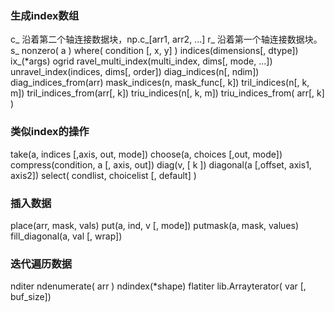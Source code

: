 ### 生成index数组

c\_  沿着第二个轴连接数据块，np.c_[arr1, arr2, ...]
r\_  沿着第一个轴连接数据块。
s\_
nonzero\( a \)
where\( condition \[, x, y\] \)
indices\(dimensions\[, dtype\]\)
ix\_\(\*args\)
ogrid
ravel\_multi\_index\(multi\_index, dims\[, mode, ...\]\)
unravel\_index\(indices, dims\[, order\]\)
diag\_indices\(n\[, ndim\]\)
diag\_indices\_from\(arr\)
mask\_indices\(n, mask\_func\[, k\]\)
tril\_indices\(n\[, k, m\]\)
tril\_indices\_from\(arr\[, k\]\)
triu\_indices\(n\[, k, m\]\)
triu\_indices\_from\( arr\[, k\] \)

### 类似index的操作

take\(a, indices \[,axis, out, mode\]\)
choose\(a, choices \[,out, mode\]\)
compress\(condition, a \[, axis, out\]\)
diag\(v,  \[ k \]\)
diagonal\(a \[,offset, axis1, axis2\]\)
select\( condlist, choicelist  \[, default\] \)

### 插入数据

place\(arr, mask, vals\)
put\(a, ind, v  \[, mode\]\)
putmask\(a, mask, values\)
fill\_diagonal\(a, val   \[, wrap\]\)

### 迭代遍历数据

nditer
ndenumerate\( arr \)
ndindex\(\*shape\)
flatiter
lib.Arrayterator\( var \[, buf\_size\]\)